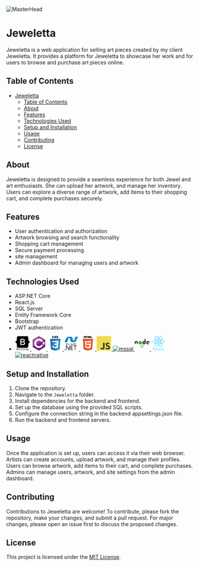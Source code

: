 ![MasterHead](https://static.myfigurecollection.net/upload/pictures/2023/09/07/3745732.gif)
# Jeweletta

Jeweletta is a web application for selling art pieces created by my client Jeweletta. It provides a platform for Jeweletta to showcase her work and for users to browse and purchase art pieces online.

## Table of Contents

- [Jeweletta](#jeweletta)
  - [Table of Contents](#table-of-contents)
  - [About](#about)
  - [Features](#features)
  - [Technologies Used](#technologies-used)
  - [Setup and Installation](#setup-and-installation)
  - [Usage](#usage)
  - [Contributing](#contributing)
  - [License](#license)

## About

Jeweletta is designed to provide a seamless experience for both Jewel and art enthusiasts. She can upload her artwork, and manage her inventory. Users can explore a diverse range of artwork, add items to their shopping cart, and complete purchases securely.

## Features

- User authentication and authorization
- Artwork browsing and search functionality
- Shopping cart management
- Secure payment processing
- site management
- Admin dashboard for managing users and artwork

## Technologies Used

- ASP.NET Core
- React.js
- SQL Server
- Entity Framework Core
- Bootstrap
- JWT authentication
- <p align="left"> <a href="https://getbootstrap.com" target="_blank" rel="noreferrer"> <img src="https://raw.githubusercontent.com/devicons/devicon/master/icons/bootstrap/bootstrap-plain-wordmark.svg" alt="bootstrap" width="40" height="40"/> </a> <a href="https://www.w3schools.com/cs/" target="_blank" rel="noreferrer"> <img src="https://raw.githubusercontent.com/devicons/devicon/master/icons/csharp/csharp-original.svg" alt="csharp" width="40" height="40"/> </a> <a href="https://www.w3schools.com/css/" target="_blank" rel="noreferrer"> <img src="https://raw.githubusercontent.com/devicons/devicon/master/icons/css3/css3-original-wordmark.svg" alt="css3" width="40" height="40"/> </a> <a href="https://dotnet.microsoft.com/" target="_blank" rel="noreferrer"> <img src="https://raw.githubusercontent.com/devicons/devicon/master/icons/dot-net/dot-net-original-wordmark.svg" alt="dotnet" width="40" height="40"/> </a> <a href="https://www.w3.org/html/" target="_blank" rel="noreferrer"> <img src="https://raw.githubusercontent.com/devicons/devicon/master/icons/html5/html5-original-wordmark.svg" alt="html5" width="40" height="40"/> </a> <a href="https://developer.mozilla.org/en-US/docs/Web/JavaScript" target="_blank" rel="noreferrer"> <img src="https://raw.githubusercontent.com/devicons/devicon/master/icons/javascript/javascript-original.svg" alt="javascript" width="40" height="40"/> </a> <a href="https://www.microsoft.com/en-us/sql-server" target="_blank" rel="noreferrer"> <img src="https://www.svgrepo.com/show/303229/microsoft-sql-server-logo.svg" alt="mssql" width="40" height="40"/> </a> <a href="https://nodejs.org" target="_blank" rel="noreferrer"> <img src="https://raw.githubusercontent.com/devicons/devicon/master/icons/nodejs/nodejs-original-wordmark.svg" alt="nodejs" width="40" height="40"/> </a> <a href="https://reactjs.org/" target="_blank" rel="noreferrer"> <img src="https://raw.githubusercontent.com/devicons/devicon/master/icons/react/react-original-wordmark.svg" alt="react" width="40" height="40"/> </a> <a href="https://reactnative.dev/" target="_blank" rel="noreferrer"> <img src="https://reactnative.dev/img/header_logo.svg" alt="reactnative" width="40" height="40"/> </a> </p>

## Setup and Installation

1. Clone the repository.
2. Navigate to the `Jeweletta` folder.
3. Install dependencies for the backend and frontend.
4. Set up the database using the provided SQL scripts.
5. Configure the connection string in the backend appsettings.json file.
6. Run the backend and frontend servers.

## Usage

Once the application is set up, users can access it via their web browser. Artists can create accounts, upload artwork, and manage their profiles. Users can browse artwork, add items to their cart, and complete purchases. Admins can manage users, artwork, and site settings from the admin dashboard.

## Contributing

Contributions to Jeweletta are welcome! To contribute, please fork the repository, make your changes, and submit a pull request. For major changes, please open an issue first to discuss the proposed changes.

## License

This project is licensed under the [MIT License](LICENSE).
